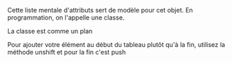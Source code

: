 Cette liste mentale d'attributs sert de modèle pour cet objet. En programmation, on l'appelle une classe.

La classe est comme un plan

Pour ajouter votre élément au début du tableau plutôt qu'à la fin, utilisez la méthode   unshift  et pour la fin c'est push

